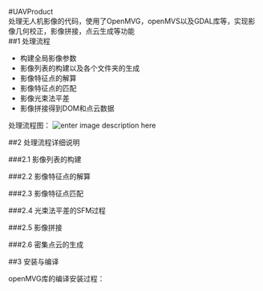 #UAVProduct  
处理无人机影像的代码，使用了OpenMVG，openMVS以及GDAL库等，实现影像几何校正，影像拼接，点云生成等功能  
##1 处理流程  
* 构建全局影像参数
* 影像列表的构建以及各个文件夹的生成
* 影像特征点的解算
* 影像特征点的匹配
* 影像光束法平差
* 影像拼接得到DOM和点云数据

处理流程图：
![enter image description here](https://lh3.googleusercontent.com/-5X7qRpvaKXw/WYsi216jygI/AAAAAAAACTc/qQSY-BTdO8AwNEAl532NOIlUFHFM7hTkACLcBGAs/s0/%25E6%2597%25A0%25E4%25BA%25BA%25E6%259C%25BA%25E5%25A4%2584%25E7%2590%2586%25E6%25B5%2581%25E7%25A8%258B.png "无人机处理流程.png")  

##2 处理流程详细说明  

###2.1 影像列表的构建  

###2.2 影像特征点的解算  

###2.3 影像特征点匹配  

###2.4 光束法平差的SFM过程  

###2.5 影像拼接  

###2.6 密集点云的生成  

##3 安装与编译  

openMVG库的编译安装过程：
